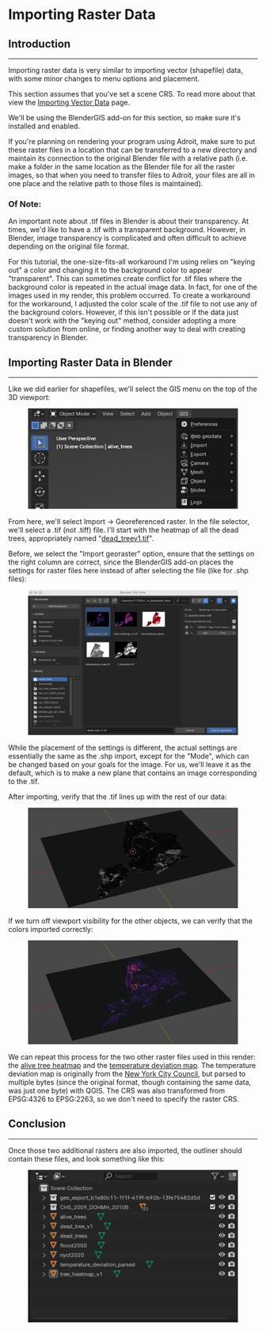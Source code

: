 # Importing Raster Data

## Introduction

***

Importing raster data is very similar to importing vector (shapefile) data, with some minor changes to menu options and placement.

This section assumes that you've set a scene CRS. To read more about that view the [Importing Vector Data](importing-vector-data.md) page.

We'll be using the BlenderGIS add-on for this section, so make sure it's installed and enabled.

If you're planning on rendering your program using Adroit, make sure to put these raster files in a location that can be transferred to a new directory and maintain its connection to the original Blender file with a relative path (i.e. make a folder in the same location as the Blender file for all the raster images, so that when you need to transfer files to Adroit, your files are all in one place and the relative path to those files is maintained).&#x20;

### Of Note:

An important note about .tif files in Blender is about their transparency. At times, we'd like to have a .tif with a transparent background. However, in Blender, image transparency is complicated and often difficult to achieve depending on the original file format.&#x20;

For this tutorial, the one-size-fits-all workaround I'm using relies on "keying out" a color and changing it to the background color to appear "transparent". This can sometimes create conflict for .tif files where the background color is repeated in the actual image data. In fact, for one of the images used in my render, this problem occurred. To create a workaround for the workaround, I adjusted the color scale of the .tif file to not use any of the background colors. However, if this isn't possible or if the data just doesn't work with the "keying out" method, consider adopting a more custom solution from online, or finding another way to deal with creating transparency in Blender.

## Importing Raster Data in Blender

***

Like we did earlier for shapefiles, we'll select the GIS menu on the top of the 3D viewport:

<figure><img src="../.gitbook/assets/image (22) (1).png" alt=""><figcaption></figcaption></figure>

From here, we'll select Import -> Georeferenced raster. In the file selector, we'll select a .tif (not .tiff) file. I'll start with the heatmap of all the dead trees, appropriately named "[dead\_treev1.tif](https://github.com/nikhilc52/blender\_gis\_nyc\_trees/blob/b8e2d3d38b7b5c7a72589d1dc124ea76433ad9f1/gis\_data/raster\_files/dead\_tree\_v1.tif)".

Before, we select the "Import georaster" option, ensure that the settings on the right column are correct, since the BlenderGIS add-on places the settings for raster files here instead of after selecting the file (like for .shp files):

<figure><img src="../.gitbook/assets/image (23) (1).png" alt="" width="563"><figcaption></figcaption></figure>

While the placement of the settings is different, the actual settings are essentially the same as the .shp import, except for the "Mode", which can be changed based on your goals for the image. For us, we'll leave it as the default, which is to make a new plane that contains an image corresponding to the .tif.

After importing, verify that the .tif lines up with the rest of our data:

<figure><img src="../.gitbook/assets/image (24) (1).png" alt="" width="563"><figcaption></figcaption></figure>

If we turn off viewport visibility for the other objects, we can verify that the colors imported correctly:

<figure><img src="../.gitbook/assets/image (26) (1).png" alt="" width="563"><figcaption></figcaption></figure>

We can repeat this process for the two other raster files used in this render: the [alive tree heatmap](https://github.com/nikhilc52/blender\_gis\_nyc\_trees/blob/b8e2d3d38b7b5c7a72589d1dc124ea76433ad9f1/gis\_data/raster\_files/tree\_heatmap\_v1.tif) and the [temperature deviation map](https://github.com/nikhilc52/blender\_gis\_nyc\_trees/blob/b8e2d3d38b7b5c7a72589d1dc124ea76433ad9f1/gis\_data/raster\_files/temperature\_deviation\_parsed.tif). The temperature deviation map is originally from the [New York City Council](https://github.com/NewYorkCityCouncil/heat\_map/blob/main/data/output/f\_deviation.tif), but parsed to multiple bytes (since the original format, though containing the same data, was just one byte) with QGIS. The CRS was also transformed from EPSG:4326 to EPSG:2263, so we don't need to specify the raster CRS.

## Conclusion

***

Once those two additional rasters are also imported, the outliner should contain these files, and look something like this:

<figure><img src="../.gitbook/assets/image (27) (1).png" alt=""><figcaption></figcaption></figure>
